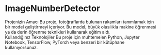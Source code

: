 # ImageNumberDetector
Projenizin Amacı
Bu proje, fotoğraflarda bulunan rakamları tanımlamak için bir model geliştirmeyi içeriyor. Bu model, büyük olasılıkla makine öğrenmesi ya da derin öğrenme teknikleri kullanarak eğitim aldı.  
Kullandığınız Teknolojiler
Bu proje için muhtemelen Python, Jupyter Notebook, TensorFlow, PyTorch veya benzeri bir kütüphane kullanıyorsunuz.
